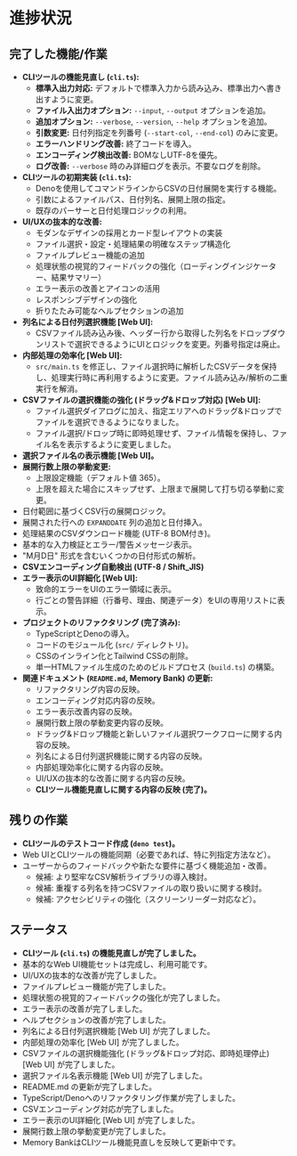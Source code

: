 # 進捗状況

## 完了した機能/作業

- **CLIツールの機能見直し (`cli.ts`):**
  - **標準入出力対応:**
    デフォルトで標準入力から読み込み、標準出力へ書き出すように変更。
  - **ファイル入出力オプション:** `--input`, `--output` オプションを追加。
  - **追加オプション:** `--verbose`, `--version`, `--help` オプションを追加。
  - **引数変更:** 日付列指定を列番号 (`--start-col`, `--end-col`) のみに変更。
  - **エラーハンドリング改善:** 終了コードを導入。
  - **エンコーディング検出改善:** BOMなしUTF-8を優先。
  - **ログ改善:** `--verbose` 時のみ詳細ログを表示。不要なログを削除。
- **CLIツールの初期実装 (`cli.ts`):**
  - Denoを使用してコマンドラインからCSVの日付展開を実行する機能。
  - 引数によるファイルパス、日付列名、展開上限の指定。
  - 既存のパーサーと日付処理ロジックの利用。
- **UI/UXの抜本的な改善:**
  - モダンなデザインの採用とカード型レイアウトの実装
  - ファイル選択・設定・処理結果の明確なステップ構造化
  - ファイルプレビュー機能の追加
  - 処理状態の視覚的フィードバックの強化（ローディングインジケーター、結果サマリー）
  - エラー表示の改善とアイコンの活用
  - レスポンシブデザインの強化
  - 折りたたみ可能なヘルプセクションの追加
- **列名による日付列選択機能 [Web UI]:**
  - CSVファイル読み込み後、ヘッダー行から取得した列名をドロップダウンリストで選択できるようにUIとロジックを変更。列番号指定は廃止。
- **内部処理の効率化 [Web UI]:**
  - `src/main.ts`
    を修正し、ファイル選択時に解析したCSVデータを保持し、処理実行時に再利用するように変更。ファイル読み込み/解析の二重実行を解消。
- **CSVファイルの選択機能の強化 (ドラッグ&ドロップ対応) [Web UI]:**
  - ファイル選択ダイアログに加え、指定エリアへのドラッグ&ドロップでファイルを選択できるようになりました。
  - ファイル選択/ドロップ時に即時処理せず、ファイル情報を保持し、ファイル名を表示するように変更しました。
- **選択ファイル名の表示機能 [Web UI]。**
- **展開行数上限の挙動変更:**
  - 上限設定機能（デフォルト値 365）。
  - 上限を超えた場合にスキップせず、上限まで展開して打ち切る挙動に変更。
- 日付範囲に基づくCSV行の展開ロジック。
- 展開された行への `EXPANDDATE` 列の追加と日付挿入。
- 処理結果のCSVダウンロード機能 (UTF-8 BOM付き)。
- 基本的な入力検証とエラー/警告メッセージ表示。
- "M月D日" 形式を含むいくつかの日付形式の解析。
- **CSVエンコーディング自動検出 (UTF-8 / Shift_JIS)**
- **エラー表示のUI詳細化 [Web UI]:**
  - 致命的エラーをUIのエラー領域に表示。
  - 行ごとの警告詳細（行番号、理由、関連データ）をUIの専用リストに表示。
- **プロジェクトのリファクタリング (完了済み):**
  - TypeScriptとDenoの導入。
  - コードのモジュール化 (`src/` ディレクトリ)。
  - CSSのインライン化とTailwind CSSの削除。
  - 単一HTMLファイル生成のためのビルドプロセス (`build.ts`) の構築。
- **関連ドキュメント (`README.md`, Memory Bank) の更新:**
  - リファクタリング内容の反映。
  - エンコーディング対応内容の反映。
  - エラー表示改善内容の反映。
  - 展開行数上限の挙動変更内容の反映。
  - ドラッグ&ドロップ機能と新しいファイル選択ワークフローに関する内容の反映。
  - 列名による日付列選択機能に関する内容の反映。
  - 内部処理効率化に関する内容の反映。
  - UI/UXの抜本的な改善に関する内容の反映。
  - **CLIツール機能見直しに関する内容の反映 (完了)。**

## 残りの作業

- **CLIツールのテストコード作成 (`deno test`)。**
- Web UIとCLIツールの機能同期（必要であれば、特に列指定方法など）。
- ユーザーからのフィードバックや新たな要件に基づく機能追加・改善。
  - 候補: より堅牢なCSV解析ライブラリの導入検討。
  - 候補: 重複する列名を持つCSVファイルの取り扱いに関する検討。
  - 候補: アクセシビリティの強化（スクリーンリーダー対応など）。

## ステータス

- **CLIツール (`cli.ts`) の機能見直しが完了しました。**
- 基本的なWeb UI機能セットは完成し、利用可能です。
- UI/UXの抜本的な改善が完了しました。
- ファイルプレビュー機能が完了しました。
- 処理状態の視覚的フィードバックの強化が完了しました。
- エラー表示の改善が完了しました。
- ヘルプセクションの改善が完了しました。
- 列名による日付列選択機能 [Web UI] が完了しました。
- 内部処理の効率化 [Web UI] が完了しました。
- CSVファイルの選択機能強化 (ドラッグ&ドロップ対応、即時処理停止) [Web UI]
  が完了しました。
- 選択ファイル名表示機能 [Web UI] が完了しました。
- README.md の更新が完了しました。
- TypeScript/Denoへのリファクタリング作業が完了しました。
- CSVエンコーディング対応が完了しました。
- エラー表示のUI詳細化 [Web UI] が完了しました。
- 展開行数上限の挙動変更が完了しました。
- Memory BankはCLIツール機能見直しを反映して更新中です。
